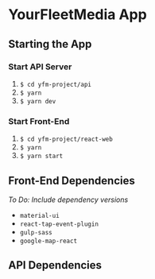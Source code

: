 # YourFleetMedia App

## Starting the App

### Start API Server
1. `$ cd yfm-project/api`
2. `$ yarn`
3. `$ yarn dev`

### Start Front-End
1. `$ cd yfm-project/react-web`
2. `$ yarn`
3. `$ yarn start`

## Front-End Dependencies
*To Do: Include dependency versions*

- `material-ui`
- `react-tap-event-plugin`
- `gulp-sass`
- `google-map-react`

## API Dependencies
